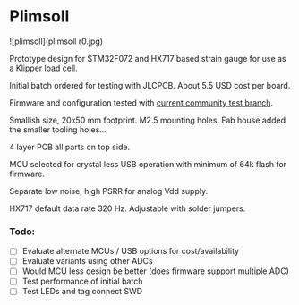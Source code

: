 # Plimsoll

![plimsoll](plimsoll r0.jpg)

Prototype design for STM32F072 and HX717 based strain gauge for use as a Klipper load cell.

Initial batch ordered for testing with JLCPCB.  About 5.5 USD cost per board.

Firmware and configuration tested with [current community test branch](https://github.com/garethky/klipper/tree/load-cell-probe-community-testing).

Smallish size, 20x50 mm footprint.  M2.5 mounting holes.  Fab house added the smaller tooling holes...

4 layer PCB all parts on top side.

MCU selected for crystal less USB operation with minimum of 64k flash for firmware.  

Separate low noise, high PSRR for analog Vdd supply.

HX717 default data rate 320 Hz.  Adjustable with solder jumpers.

### Todo:

- [ ] Evaluate alternate MCUs / USB options for cost/availability
- [ ] Evaluate variants using other ADCs
- [ ] Would MCU less design be better (does firmware support multiple ADC)
- [ ] Test performance of initial batch
- [ ] Test LEDs and tag connect SWD